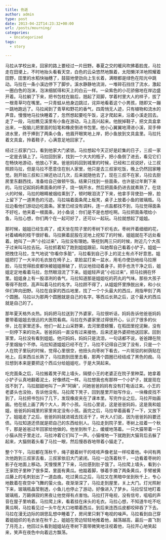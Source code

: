 ```yaml
---
title: 伤逝
author: admin
type: post
date: 2013-04-22T14:23:32+00:00
url: /posts/mourning/
categories:
  - Uncategorized
tags:
  - story

---
```

马拉从学校出来，回家的路上要经过一片田野。春夏之交的暖风吹拂着脸庞，马拉走在田埂上，不时地抬头看看天空，白色的云朵悠然地飘着，太阳懒洋洋地照耀着田野，田里的水稻快抽穗了，鼓鼓地使劲向上生长着，满眼都是绿色在阳光中跳动。马拉在一条小溪边停下了脚步。溪水静静地流淌，一堆碎石挡住了流水，激起一圈白色的泡沫，泡沫细腻得和天上的白云一样。一朵紫色的小花骄傲地在岸边盛开着。马拉躺了下来，把书包枕在脑后，翘起了双脚，学着村里大人的样子，拔了一根青草叼在嘴里。一只青蛙从他身边跳过，诧异地看着这个小男孩，随即又一蹦一跳地跑远了。马拉闻到了青草和野花的香气，四周悄无人迹，只有植物和流水的声音。慢慢地马拉快睡着了，忽然想起要吃午饭，这才爬起来，沿着小溪走回去。走了一段，马拉瞧见溪里有小鱼在游动，马上高兴起来。他脱掉鞋子，把文具盒拿出来，一股脑儿把里面的铅笔和橡皮倒进书包里。他小心翼翼地滑进小溪，双手伸进水里，终于捧到了两条小鱼，他眉开眼笑地上岸，把小鱼放到文具盒里。马拉托着文具盒，拎着鞋子，心满意足地回家了。

经过三叔家门口，看到他家大门紧锁。马拉想起今天正好是赶集的日子，三叔一家一定是去镇上了。马拉回到家，找到一个大大的瓶子，把小鱼倒了进去，看见它们在畅快地游动，他放心下来。爸爸妈妈回到城里的时候，已经和三叔说好，让三叔照顾马拉，但是马拉不愿意住在别人家里，他只是去三叔家吃饭，晚上仍然回家睡觉。刚开始三叔和三婶还劝过几次，后来就随他去了。现在三叔不在家，马拉去厨房里东翻西找，准备给自己做顿午饭。结果只找到一些面条，也许是过年剩下来的。马拉记起妈妈煮面条的样子，烧一锅开水，然后把面条扔进去就煮熟了。在烧火的时候，马拉的眼睛被烟给熏到了，顿时眼泪流了下来，他拿手背使劲一擦，脸上留下了一道黑色的污迹。马拉端着面条爬上板凳，桌子上放着小鱼的玻璃瓶。马拉边看他们游动边吃面条。家里已经没有调料，连一点盐都找不到，马拉觉得面条不好吃，他夹着一根面条，对小鱼说：你们是不是也想吃啊。马拉把面条喂给小鱼，马拉心想，你们两个在一起可好了，还可以一起玩。马拉就想起了姐姐。

那时候，姐姐已经生病了，成天坐在院子里的枣树下织毛衣。枣树开着细细的花，衬着嶙峋的枝干很好看。马拉撅着屁股在泥地上挖知了的时候，姐姐就在不远处看着。她叫了一声“小拉过来”，马拉没有理她。等挖到两三只的时候，附近几个大孩子过来叫马拉去玩。马拉抓着知了跑到姐姐跟前，叫她帮自己看着小铲子。姐姐一把拽住马拉，生气地说“你看你多脏”，马拉看到自己手上的泥土有点不好意思。姐姐把打了一大半的毛衣放在椅子上，拿脸盆打来一盆水，用毛巾使劲地给马拉擦脸，马拉觉得脸皮都快被姐姐擦破了，抗议地扭动着身子。把手也洗干净之后，姐姐定定地看着马拉，忽然眼泪流了下来。姐姐轻声说”小拉过来“，把马拉拥在怀里。姐姐身上有一股凛冽的香气，马拉知道那是姐姐吃的药丸的气味。那些大孩子等得不耐烦，高声叫着马拉的名字。马拉顾不得了，从姐姐怀里挣脱出来，和小伙伴们奔向田野。马拉在自家的西瓜地里，找了一个个头最大的西瓜，用指甲刻了两个圆圈。马拉以为那两个圆圈就是自己的名字。等西瓜长熟之后，这个最大的西瓜就是自己的了。

那年夏天格外炎热。妈妈把马拉送到了外婆家，马拉很听话，妈妈告诉他爸爸妈妈要带着姐姐去很远的大医院看病。马拉在外婆家里过得很开心，认识了很多的伙伴，比在家里还多。他们一起上山采野果，去河里摸螃蟹，在稻田里挖泥鳅，没有一刻停下来的功夫。爸爸妈妈一直没有过来接他，后来还是外婆把他送回家。回到家里，马拉没有看到姐姐。他问妈妈，妈妈只是流泪，一句话都不说，爸爸蹲在院子里烟抽个不停。马拉知道姐姐已经不在了。马拉不记得自己哭了没有，只是一个人在院子里玩的时候，觉得心里很空，他扭头向枣树下看去，一片斑驳的树荫贴在地上。后来西瓜长熟了，马拉跑到田里去看，那两个圆圈已经结成了黑色的痂。马拉想到本来是要把这个西瓜分给姐姐吃，于是大哭起来。

吃完面条之后，马拉搬着凳子爬上墙头，隔壁小王的老婆正在院子里种菜。她拿着小铲子认真地翻着泥土，好像绣花一样。马拉想我也有那样一个小铲子，就是现在找不到了。马拉甜甜地叫了一声”阿姨“，问她爸爸妈妈有没有打电话过来。小王的老婆头也没抬，告诉他没有。马拉爬下凳子，回到屋里开始写作业，一块橡皮找不到了，马拉把书包抖了几下，发现橡皮夹在了课本里。写完作业之后，马拉开始画画。他在纸上画了两个大人，两个小孩。马拉心里说，这是爸爸妈妈，这是我和姐姐，爸爸妈妈城里的家里肯定没有小孩。画完之后，马拉举着画看了一下，又放下了。姐姐走了之后，爸爸妈妈就进城去找活干了，听大人们说，因为爸爸妈妈要还债。马拉知道还债就是把自己的东西给别人。马拉走到院子里，枣树上挂着一个秋千，那是爸爸过年回家给他做的。他坐到秋千上，缓缓地荡着。一只大猫带着一只小猫从院子里走过，马拉冲着它们叫了一声。小猫嗖地一下就跑到大猫背后去躲了起来，大猫侧着头看了马拉一眼，然后慢吞吞地带着小猫走了。

整个下午，马拉都在荡秋千，绳子磨着树干的吱吱声像老鼠一样咬着他。中间有两次他跑到三叔家去看，三叔家依旧大门紧闭。马拉一边荡着秋千，一边看着枣树的影子在地面上移动。天慢慢黑了下来，马拉感到肚子饿了。马拉爬上墙头，看到小王家院子里种了很多菜，里面有黄瓜。他踮着脚，够着手摘了两条黄瓜，手臂被黄瓜藤上的毛刺划出了一道血痕。吃过黄瓜之后，马拉又在黑暗中坐到秋千上，专心地数着在夜空中飞舞的萤火虫。夜渐渐深了，马拉走到屋里，关上大门。灯光照射下来，玻璃瓶晶莹剔透，小鱼儿也停止了游动，好像进入了梦乡。马拉怔怔地盯着玻璃瓶，万籁俱寂的黑夜让他觉得有点害怕。马拉打开电视，没有信号，嗞嗞的声音在屋子里响着。马拉爬上床，看着挂在床头的毛衣。马拉心想，不知道牛吃不吃黄瓜啊，马拉看见过一头牛在大口地嚼着西瓜，到后来连西瓜皮都咬碎吞了下去。马拉在漫无边际的胡思乱想中睡着了，房间里只剩下电视的噪声。马拉看到自己穿着姐姐织的毛衣坐在秋千上，姐姐在旁边轻轻地推着他，越荡越高，最后一直飞到了月亮上，他回过头看到姐姐站在枣树下面带微笑地注视着他，马拉开心地笑起来，笑声在夜色中向着远方飘荡。